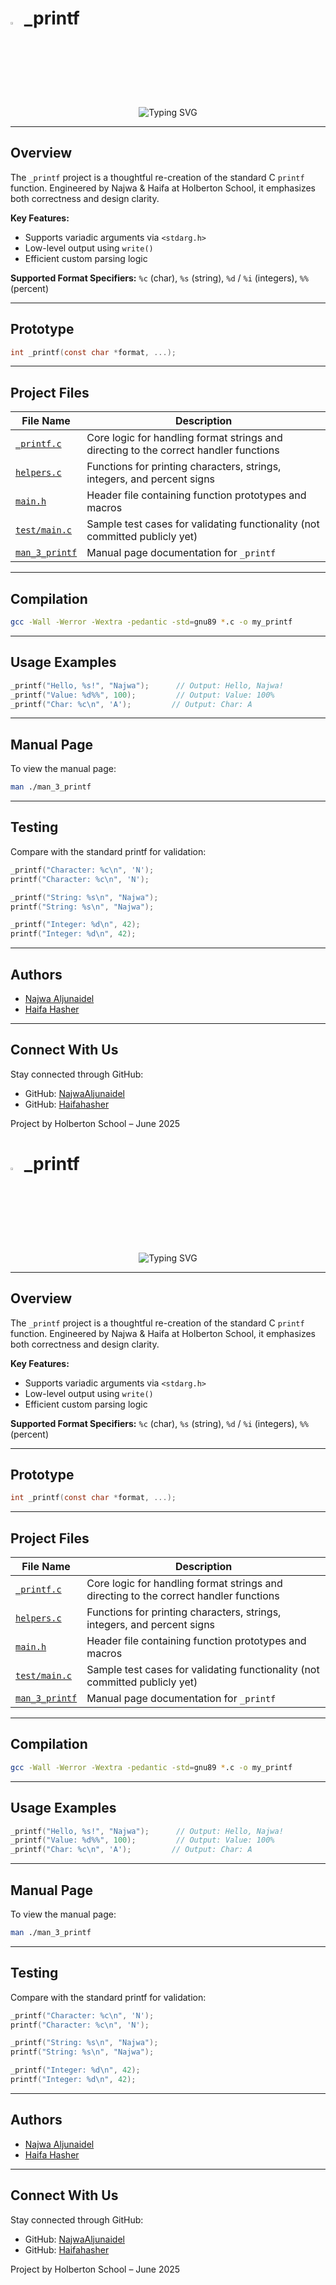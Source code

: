 # <a><img src="https://upload.wikimedia.org/wikipedia/commons/3/35/The_C_Logo.svg" width=3% height=3%></img></a> \_printf

<p align="center">
  <img src="https://readme-typing-svg.herokuapp.com?center=true&size=24&duration=3500&pause=1000&color=FF69B4&width=480&lines=printf+gets+personal+—+by+Najwa+%26+Haifa+at+Holberton+School" alt="Typing SVG" />
</p>

---

## Overview

The `_printf` project is a thoughtful re-creation of the standard C `printf` function. Engineered by Najwa & Haifa at Holberton School, it emphasizes both correctness and design clarity.

**Key Features:**

* Supports variadic arguments via `<stdarg.h>`
* Low-level output using `write()`
* Efficient custom parsing logic

**Supported Format Specifiers:** `%c` (char), `%s` (string), `%d` / `%i` (integers), `%%` (percent)

---

## Prototype

```c
int _printf(const char *format, ...);
```

---

## Project Files

| File Name                                                                                          | Description                                                                           |
| -------------------------------------------------------------------------------------------------- | ------------------------------------------------------------------------------------- |
| [`_printf.c`](https://github.com/NajwaAljunaidel/holbertonschool-printf/blob/main/_printf.c)       | Core logic for handling format strings and directing to the correct handler functions |
| [`helpers.c`](https://github.com/NajwaAljunaidel/holbertonschool-printf/blob/main/helpers.c)       | Functions for printing characters, strings, integers, and percent signs               |
| [`main.h`](https://github.com/NajwaAljunaidel/holbertonschool-printf/blob/main/main.h)             | Header file containing function prototypes and macros                                 |
| [`test/main.c`](#)                                                                                 | Sample test cases for validating functionality (not committed publicly yet)           |
| [`man_3_printf`](https://github.com/NajwaAljunaidel/holbertonschool-printf/blob/main/man_3_printf) | Manual page documentation for `_printf`                                               |

---

## Compilation

```bash
gcc -Wall -Werror -Wextra -pedantic -std=gnu89 *.c -o my_printf
```

---

## Usage Examples

```c
_printf("Hello, %s!", "Najwa");      // Output: Hello, Najwa!
_printf("Value: %d%%", 100);         // Output: Value: 100%
_printf("Char: %c\n", 'A');         // Output: Char: A
```

---

## Manual Page

To view the manual page:

```bash
man ./man_3_printf
```

---

## Testing

Compare with the standard printf for validation:

```c
_printf("Character: %c\n", 'N');
printf("Character: %c\n", 'N');

_printf("String: %s\n", "Najwa");
printf("String: %s\n", "Najwa");

_printf("Integer: %d\n", 42);
printf("Integer: %d\n", 42);
```

---

## Authors

* [Najwa Aljunaidel](https://github.com/NajwaAljunaidel)
* [Haifa Hasher](https://github.com/Haifahasher)

---

## Connect With Us

Stay connected through GitHub:

* GitHub: [NajwaAljunaidel](https://github.com/NajwaAljunaidel)
* GitHub: [Haifahasher](https://github.com/Haifahasher)

Project by Holberton School – June 2025
# <a><img src="https://upload.wikimedia.org/wikipedia/commons/3/35/The_C_Logo.svg" width=3% height=3%></img></a> \_printf

<p align="center">
  <img src="https://readme-typing-svg.herokuapp.com?center=true&size=24&duration=3500&pause=1000&color=FF69B4&width=480&lines=printf+gets+personal+—+by+Najwa+%26+Haifa+at+Holberton+School" alt="Typing SVG" />
</p>

---

## Overview

The `_printf` project is a thoughtful re-creation of the standard C `printf` function. Engineered by Najwa & Haifa at Holberton School, it emphasizes both correctness and design clarity.

**Key Features:**

* Supports variadic arguments via `<stdarg.h>`
* Low-level output using `write()`
* Efficient custom parsing logic

**Supported Format Specifiers:** `%c` (char), `%s` (string), `%d` / `%i` (integers), `%%` (percent)

---

## Prototype

```c
int _printf(const char *format, ...);
```

---

## Project Files

| File Name                                                                                          | Description                                                                           |
| -------------------------------------------------------------------------------------------------- | ------------------------------------------------------------------------------------- |
| [`_printf.c`](https://github.com/NajwaAljunaidel/holbertonschool-printf/blob/main/_printf.c)       | Core logic for handling format strings and directing to the correct handler functions |
| [`helpers.c`](https://github.com/NajwaAljunaidel/holbertonschool-printf/blob/main/helpers.c)       | Functions for printing characters, strings, integers, and percent signs               |
| [`main.h`](https://github.com/NajwaAljunaidel/holbertonschool-printf/blob/main/main.h)             | Header file containing function prototypes and macros                                 |
| [`test/main.c`](#)                                                                                 | Sample test cases for validating functionality (not committed publicly yet)           |
| [`man_3_printf`](https://github.com/NajwaAljunaidel/holbertonschool-printf/blob/main/man_3_printf) | Manual page documentation for `_printf`                                               |

---

## Compilation

```bash
gcc -Wall -Werror -Wextra -pedantic -std=gnu89 *.c -o my_printf
```

---

## Usage Examples

```c
_printf("Hello, %s!", "Najwa");      // Output: Hello, Najwa!
_printf("Value: %d%%", 100);         // Output: Value: 100%
_printf("Char: %c\n", 'A');         // Output: Char: A
```

---

## Manual Page

To view the manual page:

```bash
man ./man_3_printf
```

---

## Testing

Compare with the standard printf for validation:

```c
_printf("Character: %c\n", 'N');
printf("Character: %c\n", 'N');

_printf("String: %s\n", "Najwa");
printf("String: %s\n", "Najwa");

_printf("Integer: %d\n", 42);
printf("Integer: %d\n", 42);
```

---

## Authors

* [Najwa Aljunaidel](https://github.com/NajwaAljunaidel)
* [Haifa Hasher](https://github.com/Haifahasher)

---

## Connect With Us

Stay connected through GitHub:

* GitHub: [NajwaAljunaidel](https://github.com/NajwaAljunaidel)
* GitHub: [Haifahasher](https://github.com/Haifahasher)

Project by Holberton School – June 2025

